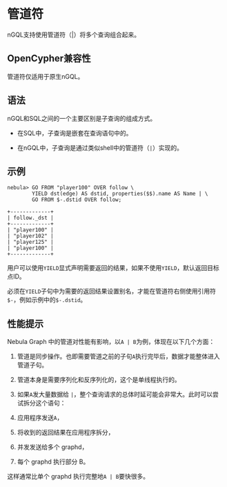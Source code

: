 # 管道符

nGQL支持使用管道符（|）将多个查询组合起来。

## OpenCypher兼容性

管道符仅适用于原生nGQL。

## 语法

nGQL和SQL之间的一个主要区别是子查询的组成方式。

- 在SQL中，子查询是嵌套在查询语句中的。

- 在nGQL中，子查询是通过类似shell中的管道符（`|`）实现的。

## 示例

```ngql
nebula> GO FROM "player100" OVER follow \
        YIELD dst(edge) AS dstid, properties($$).name AS Name | \
        GO FROM $-.dstid OVER follow;

+-------------+
| follow._dst |
+-------------+
| "player100" |
| "player102" |
| "player125" |
| "player100" |
+-------------+
```

用户可以使用`YIELD`显式声明需要返回的结果，如果不使用`YIELD`，默认返回目标点ID。

必须在`YIELD`子句中为需要的返回结果设置别名，才能在管道符右侧使用引用符`$-`，例如示例中的`$-.dstid`。

## 性能提示

Nebula Graph 中的管道对性能有影响，以`A | B`为例，体现在以下几个方面：

1. 管道是同步操作。也即需要管道之前的子句`A`执行完毕后，数据才能整体进入管道子句。

2. 管道本身是需要序列化和反序列化的，这个是单线程执行的。

3. 如果`A`发大量数据给 `|`，整个查询请求的总体时延可能会非常大。此时可以尝试拆分这个语句：

  1. 应用程序发送`A`， 

  2. 将收到的返回结果在应用程序拆分，

  3. 并发发送给多个 graphd，

  4. 每个 graphd 执行部分 B。

  这样通常比单个 graphd 执行完整地`A | B`要快很多。
